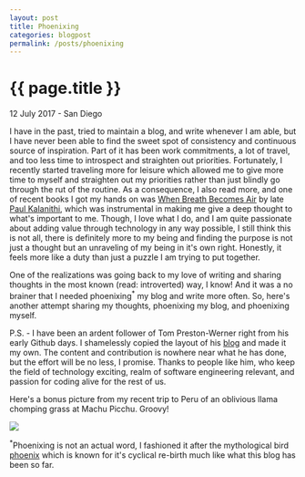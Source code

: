 ```yaml
---
layout: post
title: Phoenixing
categories: blogpost
permalink: /posts/phoenixing
---
```


{{ page.title }}
================

<p class="meta">12 July 2017 - San Diego</p>

I have in the past, tried to maintain a blog, and write whenever I am able, but I have never been able to find the sweet spot of consistency and continuous source of inspiration. Part of it has been work commitments, a lot of travel, and too less time to introspect and straighten out priorities. Fortunately, I recently started traveling more for leisure which allowed me to give more time to myself and straighten out my priorities rather than just blindly go through the rut of the routine. As a consequence, I also read more, and one of recent books I got my hands on was <a href="https://www.amazon.com/gp/product/081298840X" target="_blank">When Breath Becomes Air</a> by late <a href="http://paulkalanithi.com/" target="_blank">Paul Kalanithi</a>, which was instrumental in making me give a deep thought to what's important to me. Though, I love what I do, and I am quite passionate about adding value through technology in any way possible, I still think this is not all, there is definitely more to my being and finding the purpose is not just a thought but an unraveling of my being in it's own right. Honestly, it feels more like a duty than just a puzzle I am trying to put together.

One of the realizations was going back to my love of writing and sharing thoughts in the most known (read: introverted) way, I know! And it was a no brainer that I needed phoenixing<sup>*</sup> my blog and write more often. So, here's another attempt sharing my thoughts, phoenixing my blog, and phoenixing myself.

P.S. - I have been an ardent follower of Tom Preston-Werner right from his early Github days. I shamelessly copied the layout of his <a href="http://tom.preston-werner.com/" target="_blank">blog</a> and made it my own. The content and contribution is nowhere near what he has done, but the effort will be no less, I promise. Thanks to people like him, who keep the field of technology exciting, realm of software engineering relevant, and passion for coding alive for the rest of us.

Here's a bonus picture from my recent trip to Peru of an oblivious llama chomping grass at Machu Picchu. Groovy!

<img src="/images/posts/2017-07-12/llama-machu-picchu.jpg" />

<sup>*</sup>Phoenixing is not an actual word, I fashioned it after the mythological bird <a href="https://en.wikipedia.org/wiki/Phoenix_(mythology)" target="_blank">phoenix</a> which is known for it's cyclical re-birth much like what this blog has been so far.

